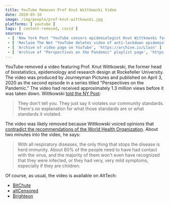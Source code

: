 ```yaml
---
title: YouTube Removes Prof Knut Wittkowski Video
date: 2020-05-16
image: /img/people/prof-knut-wittkowski.jpg
platforms: [ youtube ]
tags: [ content-removed, covid ]
sources:
 - [ 'New York Post "YouTube censors epidemiologist Knut Wittkowski for opposing lockdown" by Jon Levine (16 May 2020)', 'https://archive.vn/byHS2' ]
 - [ 'Reclaim The Net "YouTube deletes video of anti-lockdown epidemiology researcher Knut M. Wittkowski after millions of views" by Cindy Harper (16 May 2020)', 'https://reclaimthenet.org/wittkowski-censorship-youtube/' ]
 - [ 'Archive of video page on YouTube', 'https://archive.is/Llasn' ]
 - [ 'Archive of "Perspectives on the Pandemic" playlist page', 'https://archive.vn/pcMyg' ]
---
```


YouTube removed a video featuring Prof. Knut Wittkowski, the former head of biostatistics, epidemiology and research design at Rockefeller University.
The video was produced by Journeyman Pictures and published on April 3, 2020 as the second episode in a series titled "Perspectives on the Pandemic."
The video had received approximately 1.3 million views before it was taken down.
Wittkowski [told the NY Post](https://archive.vn/byHS2#selection-1227.1-1227.154):
> They don't tell you. They just say it violates our community standards.
> There's no explanation for what those standards are or what standards it violated.

The video was likely removed because Wittkowski voiced opinions that [contradict the recommendations of the World Health Organization](/events/youtube-says-contradicting-who-will-violate-guidelines/).
About two minutes into the video, he says:
> With all respiratory diseases, the only thing that stops the disease is herd
> immunity.  About 80% of the people need to have had contact with the virus,
> and the majority of them won't even have recognized that they were infected,
> or they had very, very mild symptoms, especially if they are children.

Of course, as usual, the video is available on AltTech:
* [BitChute](https://www.bitchute.com/video/dZYeHylHukL9/)
* [altCensored](https://altcensored.com/watch?v=m43HfvHcjpc)
* [Brighteon](https://www.brighteon.com/8a3ee09d-367b-487f-a497-4bae64b5376a)
